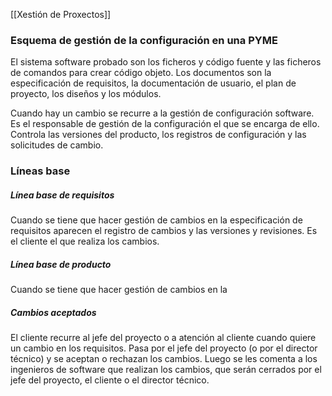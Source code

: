 [[Xestión de Proxectos]]

### Esquema de gestión de la configuración en una PYME
El sistema software probado son los ficheros y código fuente y las ficheros de comandos para crear código objeto. Los documentos son la especificación de requisitos, la documentación de usuario, el plan de proyecto, los diseños y los módulos. 

Cuando hay un cambio se recurre a la gestión de configuración software. Es el responsable de gestión de la configuración el que se encarga de ello. Controla las versiones del producto, los registros de configuración y las solicitudes de cambio.

### Líneas base
##### Línea base de requisitos
Cuando se tiene que hacer gestión de cambios en la especificación de requisitos aparecen el registro de cambios y las versiones y revisiones. Es el cliente el que realiza los cambios. 

##### Línea base de producto
Cuando se tiene que hacer gestión de cambios en la 

##### Cambios aceptados
El cliente recurre al jefe del proyecto o a atención al cliente cuando quiere un cambio en los requisitos. Pasa por el jefe del proyecto (o por el director técnico) y se aceptan o rechazan los cambios. Luego se les comenta a los ingenieros de software que realizan los cambios, que serán cerrados por el jefe del proyecto, el cliente o el director técnico.